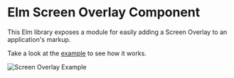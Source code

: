 # Elm Screen Overlay Component

This Elm library exposes a module for easily adding a Screen Overlay to an application's markup.

Take a look at the [example](examples) to see how it works.

![Screen Overlay Example](readme/screen-overlay.gif)